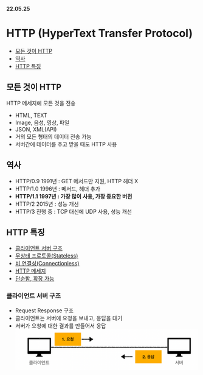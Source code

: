 __22.05.25__

# HTTP (HyperText Transfer Protocol)
- [모든 것이 HTTP](모든-것이-HTTP)
- [역사](역사)
- [HTTP 특징](HTTP-특징)


## 모든 것이 HTTP 
HTTP 메세지에 모든 것을 전송
- HTML, TEXT
- Image, 음성, 영상, 파일
- JSON, XML(API)
- 거의 모든 형태의 데이터 전송 가능
- 서버간에 데이터를 주고 받을 때도 HTTP 사용

## 역사 
- HTTP/0.9 1991년 : GET 메서드만 지원, HTTP 헤더 X
- HTTP/1.0 1996년 : 메서드, 헤더 추가
- **HTTP/1.1 1997년 : 가장 많이 사용, 가장 중요한 버전**
- HTTP/2 2015년 : 성능 개선
- HTTP/3 진행 중 : TCP 대신에 UDP 사용, 성능 개선

## HTTP 특징
- [클라이언트 서버 구조](클라이언트-서버-구조)
- [무상태 프로토콜(Stateless)](무상태-프로토콜)
- [비 연결성(Connectionless)](비-연결성)
- [HTTP 메세지](HTTP-메세지)
- [단순함, 확장 가능](단순함,-확장-가능)


### 클라이언트 서버 구조
- Request Response 구조
- 클라이언트는 서버에 요청을 보내고, 응답을 대기
- 서버가 요청에 대한 결과를 만들어서 응답
![img_30.png](img_30.png)


